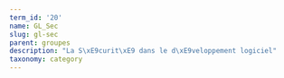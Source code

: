 ```yaml
---
term_id: '20'
name: GL_Sec
slug: gl-sec
parent: groupes
description: "La S\xE9curit\xE9 dans le d\xE9veloppement logiciel"
taxonomy: category
---
```


